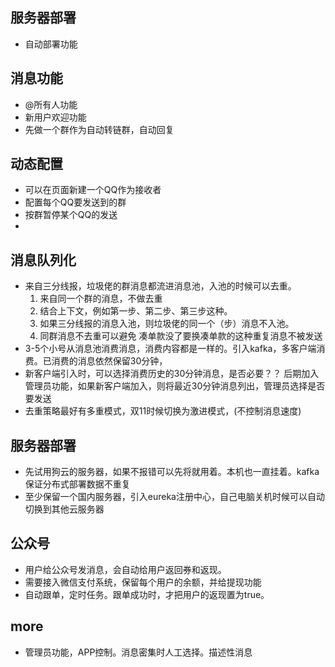 ## 服务器部署
 - 自动部署功能
## 消息功能
 - @所有人功能
 - 新用户欢迎功能
 - 先做一个群作为自动转链群，自动回复

## 动态配置
- 可以在页面新建一个QQ作为接收者
- 配置每个QQ要发送到的群
- 按群暂停某个QQ的发送
- 

## 消息队列化
 - 来自三分线报，垃圾佬的群消息都流进消息池，入池的时候可以去重。
    1. 来自同一个群的消息，不做去重
    2. 结合上下文，例如第一步、第二步、第三步这种。
    3. 如果三分线报的消息入池，则垃圾佬的同一个（步）消息不入池。
    4. 同群消息不去重可以避免 凑单款没了要换凑单款的这种重复消息不被发送
 - 3-5个小号从消息池消费消息，消费内容都是一样的。引入kafka，多客户端消费。已消费的消息依然保留30分钟，
 - 新客户端引入时，可以选择消费历史的30分钟消息，是否必要？？ 后期加入管理员功能，如果新客户端加入，则将最近30分钟消息列出，管理员选择是否要发送
 - 去重策略最好有多重模式，双11时候切换为激进模式，(不控制消息速度)

## 服务器部署
 - 先试用狗云的服务器，如果不报错可以先将就用着。本机也一直挂着。kafka保证分布式部署数据不重复
 - 至少保留一个国内服务器，引入eureka注册中心，自己电脑关机时候可以自动切换到其他云服务器

## 公众号
 - 用户给公众号发消息，会自动给用户返回券和返现。
 - 需要接入微信支付系统，保留每个用户的余额，并给提现功能
 - 自动跟单，定时任务。跟单成功时，才把用户的返现置为true。

## more
 - 管理员功能，APP控制。消息密集时人工选择。描述性消息
